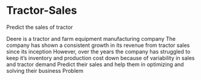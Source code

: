 # Tractor-Sales
Predict the sales of tractor

Deere is a tractor and farm equipment manufacturing company
The company has shown a consistent growth in its revenue from tractor sales since its inception
However, over the years the company has struggled to keep it’s inventory and production cost down because of variability in sales and tractor demand
Predict their sales and help them in optimizing and solving their business Problem
